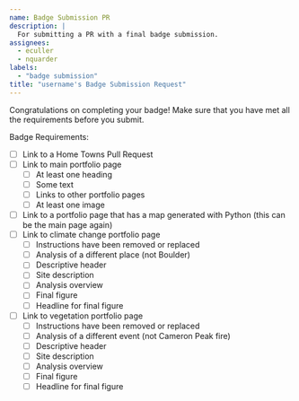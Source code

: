 ```yaml
---
name: Badge Submission PR
description: |
  For submitting a PR with a final badge submission.
assignees: 
  - eculler
  - nquarder
labels:
  - "badge submission"
title: "username's Badge Submission Request"
---
```

Congratulations on completing your badge!
Make sure that you have met all the requirements before you submit.

Badge Requirements:
  - [ ] Link to a Home Towns Pull Request
  - [ ] Link to main portfolio page
      - [ ] At least one heading
      - [ ] Some text
      - [ ] Links to other portfolio pages
      - [ ] At least one image
  - [ ] Link to a portfolio page that has a map generated with Python (this can be the main page again)
  - [ ] Link to climate change portfolio page
      - [ ] Instructions have been removed or replaced
      - [ ] Analysis of a different place (not Boulder)
      - [ ] Descriptive header
      - [ ] Site description
      - [ ] Analysis overview
      - [ ] Final figure
      - [ ] Headline for final figure
  - [ ] Link to vegetation portfolio page
      - [ ] Instructions have been removed or replaced
      - [ ] Analysis of a different event (not Cameron Peak fire)
      - [ ] Descriptive header
      - [ ] Site description
      - [ ] Analysis overview
      - [ ] Final figure
      - [ ] Headline for final figure
